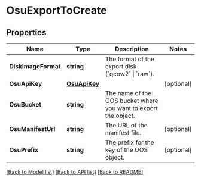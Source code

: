 # OsuExportToCreate

## Properties

Name | Type | Description | Notes
------------ | ------------- | ------------- | -------------
**DiskImageFormat** | **string** | The format of the export disk (&#x60;qcow2&#x60; \\| &#x60;raw&#x60;). | 
**OsuApiKey** | [**OsuApiKey**](OsuApiKey.md) |  | [optional] 
**OsuBucket** | **string** | The name of the OOS bucket where you want to export the object. | 
**OsuManifestUrl** | **string** | The URL of the manifest file. | [optional] 
**OsuPrefix** | **string** | The prefix for the key of the OOS object. | [optional] 

[[Back to Model list]](../README.md#documentation-for-models) [[Back to API list]](../README.md#documentation-for-api-endpoints) [[Back to README]](../README.md)


